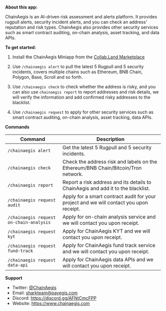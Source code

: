 **About this app:**

ChainAegis is an AI-driven risk assessment and alerts platform. It provides rugpull alerts, security incident alerts, and you can check an address' reputation and risk types. ChainAegis also provides other security services such as smart contract auditing, on-chain analysis, asset tracking, and data APIs.

**To get started:**

1. Install the ChainAegis Miniapp from the [Collab.Land Marketplace](../getting-started)

2. Use `/chainaegis alert` to pull the latest 5 Rugpull and 5 security incidents, covers multiple chains such as Ethereum, BNB Chain, Polygon, Base, Scroll and so forth.

3. Use `/chainaegis check` to check whether the address is risky, and you can also use `chainaegis report` to report addresses and risk details, we will verify the information and add confirmed risky addresses to the blacklist.

4. Use `/chainaegis request` to apply for other security services such as smart contract auditing, on-chain analysis, asset tracking, data APIs. 

**Commands**

| **Command** | **Description** |
| --- | --- |
| `/chainaegis alert` | Get the latest 5 Rugpull and 5 security incidents. |
| `/chainaegis check` | Check the address risk and labels on the Ethereum/BNB Chain/Bitcoin/Tron network. |
| `/chainaegis report` | Report a risk address and its details to ChainAegis and add it to the blacklist. |
| `/chainaegis request audit` | Apply for a smart contract audit for your project and we will contact you upon receipt. |
| `/chainaegis request on-chain-analysis` | Apply for on-chain analysis service and we will contact you upon receipt. |
| `/chainaegis request kyt` | Apply for ChainAegis KYT and we will contact you upon receipt. |
| `/chainaegis request fund-track` | Apply for ChainAegis fund track service and we will contact you upon receipt. |
| `/chainaegis request data-api` | Apply for ChainAegis data APIs and we will contact you upon receipt. |

**Support**

- Twitter: [@ChainAegis](https://twitter.com/ChainAegis)
- Email: sharkteam@payegis.com
- Discord: https://discord.gg/AFNtCmcFPP
- Website: https://www.chainaegis.com
